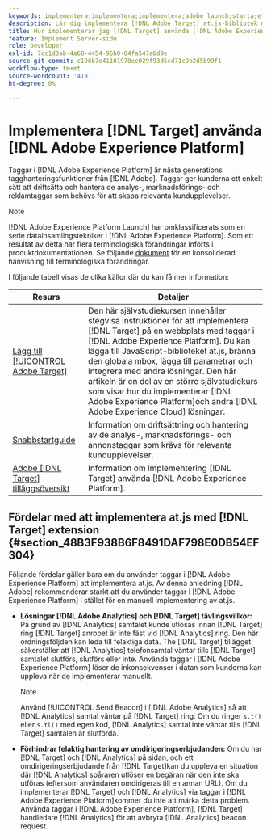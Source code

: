 ```yaml
---
keywords: implementera;implementera;implementera;adobe launch;starta;etapp;redirect;experience platform launch;platform launch;taggar;adobe platform
description: Lär dig implementera [!DNL Adobe Target] at.js-bibliotek med [!DNL Adobe Experience Platform], den metod som ska implementeras [!DNL Target].
title: Hur implementerar jag [!DNL Target] använda [!DNL Adobe Experience Platform]?
feature: Implement Server-side
role: Developer
exl-id: 7cc1d3ab-4a68-4454-95b0-04fa547a6d9e
source-git-commit: c196b7e41101978ee029f93d5cd71c9b2d5b99f1
workflow-type: tm+mt
source-wordcount: '418'
ht-degree: 0%

---
```


# Implementera [!DNL Target] använda [!DNL Adobe Experience Platform]

Taggar i [!DNL Adobe Experience Platform] är nästa generations tagghanteringsfunktioner från [!DNL Adobe]. Taggar ger kunderna ett enkelt sätt att driftsätta och hantera de analys-, marknadsförings- och reklamtaggar som behövs för att skapa relevanta kundupplevelser.

>[!NOTE]
>
>[!DNL Adobe Experience Platform Launch] har omklassificerats som en serie datainsamlingstekniker i [!DNL Adobe Experience Platform]. Som ett resultat av detta har flera terminologiska förändringar införts i produktdokumentationen. Se följande [dokument](https://experienceleague.adobe.com/docs/experience-platform/tags/term-updates.html?lang=en) för en konsoliderad hänvisning till terminologiska förändringar.

I följande tabell visas de olika källor där du kan få mer information:

| Resurs | Detaljer |
|--- |--- |
| [Lägg till [!UICONTROL Adobe Target]](https://experienceleague.adobe.com/docs/launch-learn/implementing-in-websites-with-launch/implement-solutions/target.html#implement-solutions) | Den här självstudiekursen innehåller stegvisa instruktioner för att implementera [!DNL Target] på en webbplats med taggar i [!DNL Adobe Experience Platform]. Du kan lägga till JavaScript-biblioteket at.js, bränna den globala mbox, lägga till parametrar och integrera med andra lösningar. Den här artikeln är en del av en större självstudiekurs som visar hur du implementerar [!DNL Adobe Experience Platform]och andra [!DNL Adobe Experience Cloud] lösningar. |
| [Snabbstartguide](https://experienceleague.adobe.com/docs/experience-platform/tags/get-started/quick-start.html) | Information om driftsättning och hantering av de analys-, marknadsförings- och annonstaggar som krävs för relevanta kundupplevelser. |
| [Adobe [!DNL Target] tilläggsöversikt](https://experienceleague.adobe.com/docs/experience-platform/tags/extensions/adobe/target/overview.html) | Information om implementering [!DNL Target] använda [!DNL Adobe Experience Platform]. |

## Fördelar med att implementera at.js med [!DNL Target] extension {#section_48B3F938B6F8491DAF798E0DB54EF304}

Följande fördelar gäller bara om du använder taggar i [!DNL Adobe Experience Platform] att implementera at.js. Av denna anledning [!DNL Adobe] rekommenderar starkt att du använder taggar i [!DNL Adobe Experience Platform] i stället för en manuell implementering av at.js.

* **Lösningar [!DNL Adobe Analytics] och [!DNL Target] tävlingsvillkor:** På grund av [!DNL Analytics] samtalet kunde utlösas innan [!DNL Target] ring [!DNL Target] anropet är inte fäst vid [!DNL Analytics] ring. Den här ordningsföljden kan leda till felaktiga data. The [!DNL Target] tillägget säkerställer att [!DNL Analytics] telefonsamtal väntar tills [!DNL Target] samtalet slutförs, slutförs eller inte. Använda taggar i [!DNL Adobe Experience Platform] löser de inkonsekvenser i datan som kunderna kan uppleva när de implementerar manuellt.

   >[!NOTE]
   >
   >Använd [!UICONTROL Send Beacon] i [!DNL Adobe Analytics] så att [!DNL Analytics] samtal väntar på [!DNL Target] ring. Om du ringer `s.t()` eller `s.tl()` med egen kod, [!DNL Analytics] samtal inte väntar tills [!DNL Target] samtalen är slutförda.

* **Förhindrar felaktig hantering av omdirigeringserbjudanden:** Om du har [!DNL Target] och [!DNL Analytics] på sidan, och ett omdirigeringserbjudande från [!DNL Target]kan du uppleva en situation där [!DNL Analytics] spåraren utlöser en begäran när den inte ska utföras (eftersom användaren omdirigeras till en annan URL). Om du implementerar [!DNL Target] och [!DNL Analytics] via taggar i [!DNL Adobe Experience Platform]kommer du inte att märka detta problem. Använda taggar i [!DNL Adobe Experience Platform], [!DNL Target] handledare [!DNL Analytics] för att avbryta [!DNL Analytics] beacon request.
